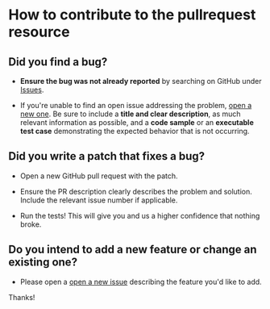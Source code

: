 # How to contribute to the pullrequest resource

## **Did you find a bug?**

* **Ensure the bug was not already reported** by searching on GitHub under [Issues](https://github.com/jtarchie/pullrequest-resource/issues).

* If you're unable to find an open issue addressing the problem, [open a new one](https://github.com/jtarchie/pullrequest-resource/issues/new). Be sure to include a **title and clear description**, as much relevant information as possible, and a **code sample** or an **executable test case** demonstrating the expected behavior that is not occurring.

## **Did you write a patch that fixes a bug?**

* Open a new GitHub pull request with the patch.

* Ensure the PR description clearly describes the problem and solution. Include the relevant issue number if applicable.

* Run the tests! This will give you and us a higher confidence that nothing broke.

## **Do you intend to add a new feature or change an existing one?**

* Please open a [open a new issue](https://github.com/jtarchie/pullrequest-resource/issues/new) describing the feature you'd like to add.

Thanks!
